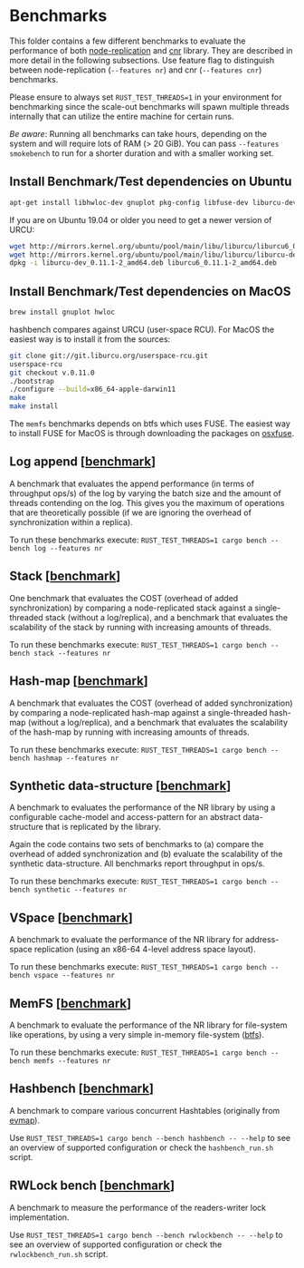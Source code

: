 # Benchmarks

This folder contains a few different benchmarks to evaluate the performance of
both [node-replication](../nr) and [cnr](../cnr) library. They are described in more detail in the following subsections. Use feature flag to distinguish between node-replication (`--features nr`) and cnr (`--features cnr`) benchmarks.

Please ensure to always set `RUST_TEST_THREADS=1` in your environment for
benchmarking since the scale-out benchmarks will spawn multiple threads
internally that can utilize the entire machine for certain runs.

*Be aware*: Running all benchmarks can take hours, depending on the system and
will require lots of RAM (> 20 GiB). You can pass `--features smokebench` to run
for a shorter duration and with a smaller working set.

## Install Benchmark/Test dependencies on Ubuntu

```bash
apt-get install libhwloc-dev gnuplot pkg-config libfuse-dev liburcu-dev liburcu6 clang r-base r-cran-plyr r-cran-ggplot2
```

If you are on Ubuntu 19.04 or older you need to get a newer version of URCU:

```bash
wget http://mirrors.kernel.org/ubuntu/pool/main/libu/liburcu/liburcu6_0.11.1-2_amd64.deb
wget http://mirrors.kernel.org/ubuntu/pool/main/libu/liburcu/liburcu-dev_0.11.1-2_amd64.deb
dpkg -i liburcu-dev_0.11.1-2_amd64.deb liburcu6_0.11.1-2_amd64.deb
```

## Install Benchmark/Test dependencies on MacOS

```bash
brew install gnuplot hwloc
```

hashbench compares against URCU (user-space RCU). For MacOS the easiest
way is to install it from the sources:

```bash
git clone git://git.liburcu.org/userspace-rcu.git
userspace-rcu
git checkout v.0.11.0
./bootstrap
./configure --build=x86_64-apple-darwin11
make
make install
```

The `memfs` benchmarks depends on btfs which uses FUSE. The easiest way to
install FUSE for MacOS is through downloading the packages on
[osxfuse](https://osxfuse.github.io/).

## Log append [[benchmark](log.rs)]

A benchmark that evaluates the append performance (in terms of throughput ops/s)
of the log by varying the batch size and the amount of threads contending on the
log. This gives you the maximum of operations that are theoretically possible
(if we are ignoring the overhead of synchronization within a replica).

To run these benchmarks execute:
`RUST_TEST_THREADS=1 cargo bench --bench log --features nr`

## Stack [[benchmark](stack.rs)]

One benchmark that evaluates the COST (overhead of added synchronization) by
comparing a node-replicated stack against a single-threaded stack (without a
log/replica), and a benchmark that evaluates the scalability of the stack by
running with increasing amounts of threads.

To run these benchmarks execute:
`RUST_TEST_THREADS=1 cargo bench --bench stack --features nr`

## Hash-map [[benchmark](hashmap.rs)]

A benchmark that evaluates the COST (overhead of added synchronization) by
comparing a node-replicated hash-map against a single-threaded hash-map (without
a log/replica), and a benchmark that evaluates the scalability of the hash-map
by running with increasing amounts of threads.

To run these benchmarks execute:
`RUST_TEST_THREADS=1 cargo bench --bench hashmap --features nr`

## Synthetic data-structure [[benchmark](synthetic.rs)]

A benchmark to evaluates the performance of the NR library by using a
configurable cache-model and access-pattern for an abstract data-structure that
is replicated by the library.

Again the code contains two sets of benchmarks to (a) compare the overhead of
added synchronization and (b) evaluate the scalability of the synthetic
data-structure. All benchmarks report throughput in ops/s.

To run these benchmarks execute:
`RUST_TEST_THREADS=1 cargo bench --bench synthetic --features nr`

## VSpace [[benchmark](vspace.rs)]

A benchmark to evaluate the performance of the NR library for address-space
replication (using an x86-64 4-level address space layout).

To run these benchmarks execute:
`RUST_TEST_THREADS=1 cargo bench --bench vspace --features nr`

## MemFS [[benchmark](memfs.rs)]

A benchmark to evaluate the performance of the NR library for file-system like
operations, by using a very simple in-memory file-system
([btfs](https://crates.io/crates/btfs)).

To run these benchmarks execute:
`RUST_TEST_THREADS=1 cargo bench --bench memfs --features nr`

## Hashbench [[benchmark](hashbench.rs)]

A benchmark to compare various concurrent Hashtables (originally
from [evmap](https://github.com/jonhoo/rust-evmap)).

Use `RUST_TEST_THREADS=1 cargo bench --bench hashbench -- --help` to see an
overview of supported configuration or check the `hashbench_run.sh` script.

## RWLock bench [[benchmark](rwlockbench.rs)]

A benchmark to measure the performance of the readers-writer lock
implementation.

Use `RUST_TEST_THREADS=1 cargo bench --bench rwlockbench -- --help` to see an
overview of supported configuration or check the `rwlockbench_run.sh` script.